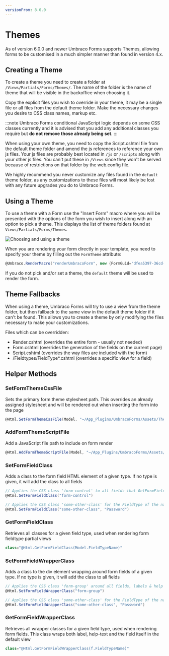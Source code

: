 ```yaml
---
versionFrom: 8.0.0
---
```


# Themes
As of version 6.0.0 and newer Umbraco Forms supports Themes, allowing forms to be customised in a much simpler manner than found in version 4.x.

## Creating a Theme
To create a theme you need to create a folder at `/Views/Partials/Forms/Themes/`. The name of the folder is the name of theme that will be visible in the backoffice when choosing it.

Copy the explicit files you wish to override in your theme, it may be a single file or all files from the default theme folder. Make the necessary changes you desire to CSS class names, markup etc.

:::note
Umbraco Forms conditional JavaScript logic depends on some CSS classes currently and it is advised that you add any additional classes you require but **do not remove those already being set**.
:::

When using your own theme, you need to copy the Script.cshtml file from the default theme folder and amend the js references to reference your own js files. Your js files are probably best located in `/js` or `/scripts` along with your other js files. You can't put these in `/Views` since they won't be served because of restrictions on that folder by the web.config file.

We highly recommend you never customize any files found in the `default` theme folder, as any customizations to these files will most likely be lost with any future upgrades you do to Umbraco Forms.

## Using a Theme
To use a theme with a Form use the "Insert Form" macro where you will be presented with the options of the form you wish to insert along with an option to pick a theme. This displays the list of theme folders found at `Views/Partials/Forms/Themes`.

![Choosing and using a theme](images/select-a-theme.png)

When you are rendering your form directly in your template, you need to specify your theme by filling out the `FormTheme` attribute:

```csharp
@Umbraco.RenderMacro("renderUmbracoForm", new {FormGuid="dfea5397-36cd-4596-8d3c-d210502b67de", FormTheme="yourTheme", ExcludeScripts="0"})
```

If you do not pick and/or set a theme, the `default` theme will be used to render the form.

## Theme Fallbacks
When using a theme, Umbraco Forms will try to use a view from the theme folder, but then fallback to the same view in the default theme folder if it can't be found. This allows you to create a theme by only modifying the files necessary to make your customizations.

Files which can be overridden:

* Render.cshtml (overrides the entire form - usually not needed)
* Form.cshtml (overrides the generation of the fields on the current page)
* Script.cshtml (overrides the way files are included with the form)
* /Fieldtypes/FieldType*.cshtml (overrides a specific view for a field)

## Helper Methods

### SetFormThemeCssFile
Sets the primary form theme stylesheet path. This overrides an already assigned stylesheet and will be rendered out when inserting the form into the page

```csharp
@Html.SetFormThemeCssFile(Model, "~/App_Plugins/UmbracoForms/Assets/Themes/Default/style.css")
```

### AddFormThemeScriptFile

Add a JavaScript file path to include on form render

```csharp
@Html.AddFormThemeScriptFile(Model, "~/App_Plugins/UmbracoForms/Assets/Themes/Default/umbracoforms-dependencies.js")
```

### SetFormFieldClass
Adds a class to the form field HTML element of a given type. If no type is given, it will add the class to all fields

```csharp
// Applies the CSS class 'form-control' to all fields that GetFormFieldClass uses in FieldType views
@Html.SetFormFieldClass("form-control")

// Applies the CSS class 'some-other-class' for the FieldType of the name 'Password'
@Html.SetFormFieldClass("some-other-class", "Password")
```

### GetFormFieldClass
Retrieves all classes for a given field type, used when rendering form fieldtype partial views

```csharp
class="@Html.GetFormFieldClass(Model.FieldTypeName)"
```

### SetFormFieldWrapperClass
Adds a class to the div element wrapping around form fields of a given type. If no type is given, it will add the class to all fields

```csharp
// Applies the CSS class 'form-group' around all fields, labels & help texts
@Html.SetFormFieldWrapperClass("form-group")

// Applies the CSS class 'some-other-class' for the FieldType of the name 'Password'
@Html.SetFormFieldWrapperClass("some-other-class", "Password")
```

### GetFormFieldWrapperClass

Retrieves all wrapper classes for a given field type, used when rendering form fields. This class wraps both label, help-text and the field itself in the default view

```csharp
class="@Html.GetFormFieldWrapperClass(f.FieldTypeName)" 
```
